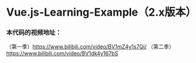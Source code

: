 # Vue.js-Learning-Example（2.x版本）
### 本代码的视频地址：
（第一季）https://www.bilibili.com/video/BV1mZ4y1s7Qj/
（第二季）https://www.bilibili.com/video/BV1dk4y167bS
